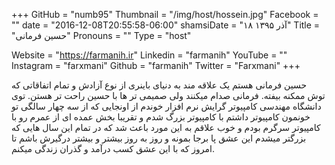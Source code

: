 +++
GitHub = "numb95"
Thumbnail = "/img/host/hossein.jpg"
Facebook = ""
date = "2016-12-08T20:55:58-06:00"
shamsiDate = "۱۸ آذر ۱۳۹۵"
Title = "حسین فرمانی"
Pronouns = ""
Type = "host"

Website = "https://farmanih.ir"
Linkedin = "farmanih"
YouTube = ""
Instagram = "farxmani"
Github = "farmanih"
Twitter = "Farxmani"
+++

حسین فرمانی هستم یک علاقه مند به دنیای باینری از نوع آزادش و تمام اتفاقاتی که توش ممکنه بیفته. فرمانی صدام میکنند ولی صمیمی تر ها با حسین راحت تر هستن.
توی دانشگاه مهندسی کامپیوتر گرایش نرم افزار خوندم از اونجایی که از سه چهار سالگی تو خونمون کامپیوتر داشتم با کامپیوتر بزرگ شدم و تقریبا بخش عمده ای از عمرم رو با کامپیوتر سرگرم بودم و خوب علاقم به این مورد باعث شد که در تمام این سال هایی که بزرگتر میشدم این عشق پا برجا بمونه و روز به روز بیشتر و بیشتر درگیرش باشم تا امروز که با این عشق کسب درآمد و گذران زندگی میکنم.
